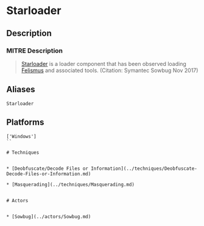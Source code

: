 
# Starloader

## Description

### MITRE Description

> [Starloader](https://attack.mitre.org/software/S0188) is a loader component that has been observed loading [Felismus](https://attack.mitre.org/software/S0171) and associated tools. (Citation: Symantec Sowbug Nov 2017)

## Aliases

```
Starloader
```

## Platforms

```
['Windows']
``

# Techniques


* [Deobfuscate/Decode Files or Information](../techniques/Deobfuscate-Decode-Files-or-Information.md)

* [Masquerading](../techniques/Masquerading.md)
    

# Actors


* [Sowbug](../actors/Sowbug.md)

